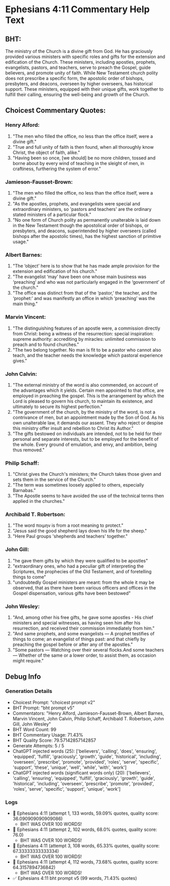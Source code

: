 # Ephesians 4:11 Commentary Help Text

## BHT:
The ministry of the Church is a divine gift from God. He has graciously provided various ministers with specific roles and gifts for the extension and edification of the Church. These ministers, including apostles, prophets, evangelists, pastors, and teachers, serve to preach the Gospel, guide believers, and promote unity of faith. While New Testament church polity does not prescribe a specific form, the apostolic order of bishops, presbyters, and deacons, overseen by higher overseers, has historical support. These ministers, equipped with their unique gifts, work together to fulfill their calling, ensuring the well-being and growth of the Church.

## Choicest Commentary Quotes:
### Henry Alford:
1. "The men who filled the office, no less than the office itself, were a divine gift."
2. "True and full unity of faith is then found, when all thoroughly know Christ, the object of faith, alike."
3. "Having been so once, [we should] be no more children, tossed and borne about by every wind of teaching in the sleight of men, in craftiness, furthering the system of error."

### Jamieson-Fausset-Brown:
1. "The men who filled the office, no less than the office itself, were a divine gift."
2. "As the apostles, prophets, and evangelists were special and extraordinary ministers, so 'pastors and teachers' are the ordinary stated ministers of a particular flock."
3. "No one form of Church polity as permanently unalterable is laid down in the New Testament though the apostolical order of bishops, or presbyters, and deacons, superintended by higher overseers (called bishops after the apostolic times), has the highest sanction of primitive usage."

### Albert Barnes:
1. "The ‘object’ here is to show that he has made ample provision for the extension and edification of his church."
2. "The evangelist ‘may’ have been one whose main business was ‘preaching’ and who was not particularly engaged in the ‘government’ of the church."
3. "The office was distinct from that of the ‘pastor,’ the teacher, and the ‘prophet:’ and was manifestly an office in which ‘preaching’ was the main thing."

### Marvin Vincent:
1. "The distinguishing features of an apostle were, a commission directly from Christ: being a witness of the resurrection: special inspiration: supreme authority: accrediting by miracles: unlimited commission to preach and to found churches."
2. "The two belong together. No man is fit to be a pastor who cannot also teach, and the teacher needs the knowledge which pastoral experience gives."

### John Calvin:
1. "The external ministry of the word is also commended, on account of the advantages which it yields. Certain men appointed to that office, are employed in preaching the gospel. This is the arrangement by which the Lord is pleased to govern his church, to maintain its existence, and ultimately to secure its highest perfection."
2. "The government of the church, by the ministry of the word, is not a contrivance of men, but an appointment made by the Son of God. As his own unalterable law, it demands our assent. They who reject or despise this ministry offer insult and rebellion to Christ its Author."
3. "The gifts bestowed on individuals are intended, not to be held for their personal and separate interests, but to be employed for the benefit of the whole. Every ground of emulation, and envy, and ambition, being thus removed."

### Philip Schaff:
1. "Christ gives the Church's ministers; the Church takes those given and sets them in the service of the Church."
2. "The term was sometimes loosely applied to others, especially Barnabas."
3. "The Apostle seems to have avoided the use of the technical terms then applied in the churches."

### Archibald T. Robertson:
1. "The word ποιμην is from a root meaning to protect." 
2. "Jesus said the good shepherd lays down his life for the sheep."
3. "Here Paul groups 'shepherds and teachers' together."

### John Gill:
1. "he gave them gifts by which they were qualified to be apostles"
2. "extraordinary ones, who had a peculiar gift of interpreting the Scriptures, the prophecies of the Old Testament, and of foretelling things to come"
3. "undoubtedly Gospel ministers are meant: from the whole it may be observed, that as there have been various officers and offices in the Gospel dispensation, various gifts have been bestowed"

### John Wesley:
1. "And, among other his free gifts, he gave some apostles - His chief ministers and special witnesses, as having seen him after his resurrection, and received their commission immediately from him." 
2. "And same prophets, and some evangelists — A prophet testifies of things to come; an evangelist of things past: and that chiefly by preaching the gospel before or after any of the apostles." 
3. "Some pastors — Watching over their several flocks.And some teachers — Whether of the same or a lower order, to assist them, as occasion might require."


## Debug Info
### Generation Details
- Choicest Prompt: "choicest prompt v2"
- BHT Prompt: "bht prompt v5"
- Commentators: "Henry Alford, Jamieson-Fausset-Brown, Albert Barnes, Marvin Vincent, John Calvin, Philip Schaff, Archibald T. Robertson, John Gill, John Wesley"
- BHT Word Count: 99
- BHT Commentary Usage: 71.43%
- BHT Quality Score: 79.57142857142857
- Generate Attempts: 5 / 5
- ChatGPT injected words (25):
	['believers', 'calling', 'does', 'ensuring', 'equipped', 'fulfill', 'graciously', 'growth', 'guide', 'historical', 'including', 'overseen', 'prescribe', 'promote', 'provided', 'roles', 'serve', 'specific', 'support', 'these', 'unique', 'well', 'while', 'with', 'work']
- ChatGPT injected words (significant words only) (20):
	['believers', 'calling', 'ensuring', 'equipped', 'fulfill', 'graciously', 'growth', 'guide', 'historical', 'including', 'overseen', 'prescribe', 'promote', 'provided', 'roles', 'serve', 'specific', 'support', 'unique', 'work']

### Logs
- 🔄 Ephesians 4:11 (attempt 1, 133 words, 59.09% quotes, quality score: 36.090909090909086) 
	- BHT WAS OVER 100 WORDS!
- 🔄 Ephesians 4:11 (attempt 2, 102 words, 68.0% quotes, quality score: 76.0) 
	- BHT WAS OVER 100 WORDS!
- 🔄 Ephesians 4:11 (attempt 3, 108 words, 65.33% quotes, quality score: 67.33333333333334) 
	- BHT WAS OVER 100 WORDS!
- 🔄 Ephesians 4:11 (attempt 4, 112 words, 73.68% quotes, quality score: 64.3157894736842) 
	- BHT WAS OVER 100 WORDS!
- ✅ Ephesians 4:11 bht prompt v5 (99 words, 71.43% quotes)